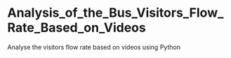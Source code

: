 # Analysis_of_the_Bus_Visitors_Flow_Rate_Based_on_Videos
Analyse the visitors flow rate based on videos using Python
